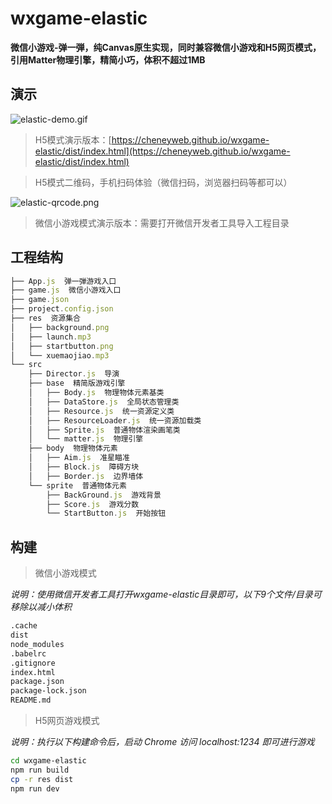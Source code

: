 # wxgame-elastic
**微信小游戏-弹一弾，纯Canvas原生实现，同时兼容微信小游戏和H5网页模式，引用Matter物理引擎，精简小巧，体积不超过1MB**

## 演示
![elastic-demo.gif](https://upload-images.jianshu.io/upload_images/5173617-bfdc01eefe371fa3.gif?imageMogr2/auto-orient/strip)

>H5模式演示版本：[https://cheneyweb.github.io/wxgame-elastic/dist/index.html](https://cheneyweb.github.io/wxgame-elastic/dist/index.html)

>H5模式二维码，手机扫码体验（微信扫码，浏览器扫码等都可以）

![elastic-qrcode.png](https://upload-images.jianshu.io/upload_images/5173617-ceda6855b90f3b5d.png?imageMogr2/auto-orient/strip%7CimageView2/2/w/1240)

>微信小游戏模式演示版本：需要打开微信开发者工具导入工程目录

## 工程结构

```js
├── App.js  弹一弾游戏入口
├── game.js  微信小游戏入口
├── game.json
├── project.config.json
├── res  资源集合
│   ├── background.png
│   ├── launch.mp3
│   ├── startbutton.png
│   └── xuemaojiao.mp3
└── src
    ├── Director.js  导演
    ├── base  精简版游戏引擎
    │   ├── Body.js  物理物体元素基类
    │   ├── DataStore.js  全局状态管理类
    │   ├── Resource.js  统一资源定义类
    │   ├── ResourceLoader.js  统一资源加载类
    │   ├── Sprite.js  普通物体渲染画笔类
    │   └── matter.js  物理引擎
    ├── body  物理物体元素
    │   ├── Aim.js  准星瞄准
    │   ├── Block.js  障碍方块
    │   ├── Border.js  边界墙体
    └── sprite  普通物体元素
        ├── BackGround.js  游戏背景
        ├── Score.js  游戏分数
        └── StartButton.js  开始按钮
```

## 构建

>微信小游戏模式

*说明：使用微信开发者工具打开wxgame-elastic目录即可，以下9个文件/目录可移除以减小体积*

```sh
.cache
dist
node_modules
.babelrc
.gitignore
index.html
package.json
package-lock.json
README.md
```

>H5网页游戏模式

*说明：执行以下构建命令后，启动 Chrome 访问 localhost:1234 即可进行游戏*

```sh
cd wxgame-elastic
npm run build
cp -r res dist
npm run dev
```



